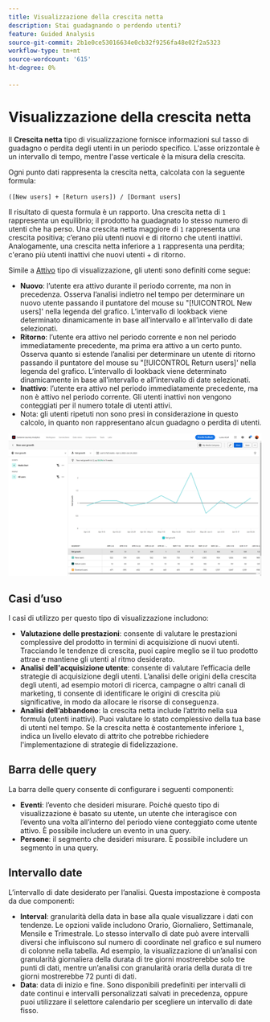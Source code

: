 ```yaml
---
title: Visualizzazione della crescita netta
description: Stai guadagnando o perdendo utenti?
feature: Guided Analysis
source-git-commit: 2b1e0ce53016634e0cb32f9256fa48e02f2a5323
workflow-type: tm+mt
source-wordcount: '615'
ht-degree: 0%

---
```


# Visualizzazione della crescita netta

Il **Crescita netta** tipo di visualizzazione fornisce informazioni sul tasso di guadagno o perdita degli utenti in un periodo specifico. L&#39;asse orizzontale è un intervallo di tempo, mentre l&#39;asse verticale è la misura della crescita.

Ogni punto dati rappresenta la crescita netta, calcolata con la seguente formula:

`([New users] + [Return users]) / [Dormant users]`

Il risultato di questa formula è un rapporto. Una crescita netta di `1` rappresenta un equilibrio; il prodotto ha guadagnato lo stesso numero di utenti che ha perso. Una crescita netta maggiore di `1` rappresenta una crescita positiva; c’erano più utenti nuovi e di ritorno che utenti inattivi. Analogamente, una crescita netta inferiore a `1` rappresenta una perdita; c&#39;erano più utenti inattivi che nuovi utenti + di ritorno.

Simile a [Attivo](active.md) tipo di visualizzazione, gli utenti sono definiti come segue:

* **Nuovo**: l’utente era attivo durante il periodo corrente, ma non in precedenza. Osserva l’analisi indietro nel tempo per determinare un nuovo utente passando il puntatore del mouse su &quot;[!UICONTROL New users]&#39; nella legenda del grafico. L’intervallo di lookback viene determinato dinamicamente in base all’intervallo e all’intervallo di date selezionati.
* **Ritorno**: l’utente era attivo nel periodo corrente e non nel periodo immediatamente precedente, ma prima era attivo a un certo punto. Osserva quanto si estende l’analisi per determinare un utente di ritorno passando il puntatore del mouse su &quot;[!UICONTROL Return users]&#39; nella legenda del grafico. L’intervallo di lookback viene determinato dinamicamente in base all’intervallo e all’intervallo di date selezionati.
* **Inattivo**: l’utente era attivo nel periodo immediatamente precedente, ma non è attivo nel periodo corrente. Gli utenti inattivi non vengono conteggiati per il numero totale di utenti attivi.
* Nota: gli utenti ripetuti non sono presi in considerazione in questo calcolo, in quanto non rappresentano alcun guadagno o perdita di utenti.

![Crescita netta](../assets/net-growth.png)

## Casi d’uso

I casi di utilizzo per questo tipo di visualizzazione includono:

* **Valutazione delle prestazioni**: consente di valutare le prestazioni complessive del prodotto in termini di acquisizione di nuovi utenti. Tracciando le tendenze di crescita, puoi capire meglio se il tuo prodotto attrae e mantiene gli utenti al ritmo desiderato.
* **Analisi dell&#39;acquisizione utente**: consente di valutare l’efficacia delle strategie di acquisizione degli utenti. L’analisi delle origini della crescita degli utenti, ad esempio motori di ricerca, campagne o altri canali di marketing, ti consente di identificare le origini di crescita più significative, in modo da allocare le risorse di conseguenza.
* **Analisi dell’abbandono**: la crescita netta include l’attrito nella sua formula (utenti inattivi). Puoi valutare lo stato complessivo della tua base di utenti nel tempo. Se la crescita netta è costantemente inferiore `1`, indica un livello elevato di attrito che potrebbe richiedere l&#39;implementazione di strategie di fidelizzazione.

## Barra delle query

La barra delle query consente di configurare i seguenti componenti:

* **Eventi**: l’evento che desideri misurare. Poiché questo tipo di visualizzazione è basato su utente, un utente che interagisce con l’evento una volta all’interno del periodo viene conteggiato come utente attivo. È possibile includere un evento in una query.
* **Persone**: il segmento che desideri misurare. È possibile includere un segmento in una query.

## Intervallo date

L’intervallo di date desiderato per l’analisi. Questa impostazione è composta da due componenti:

* **Interval**: granularità della data in base alla quale visualizzare i dati con tendenze. Le opzioni valide includono Orario, Giornaliero, Settimanale, Mensile e Trimestrale. Lo stesso intervallo di date può avere intervalli diversi che influiscono sul numero di coordinate nel grafico e sul numero di colonne nella tabella. Ad esempio, la visualizzazione di un’analisi con granularità giornaliera della durata di tre giorni mostrerebbe solo tre punti di dati, mentre un’analisi con granularità oraria della durata di tre giorni mostrerebbe 72 punti di dati.
* **Data**: data di inizio e fine. Sono disponibili predefiniti per intervalli di date continui e intervalli personalizzati salvati in precedenza, oppure puoi utilizzare il selettore calendario per scegliere un intervallo di date fisso.
